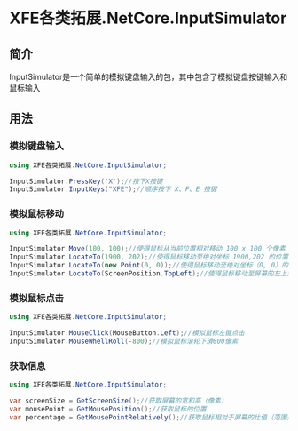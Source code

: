 # XFE各类拓展.NetCore.InputSimulator

## 简介

InputSimulator是一个简单的模拟键盘输入的包，其中包含了模拟键盘按键输入和鼠标输入

## 用法

### 模拟键盘输入

```csharp
using XFE各类拓展.NetCore.InputSimulator;

InputSimulator.PressKey('X');//按下X按键
InputSimulator.InputKeys("XFE");//顺序按下 X、F、E 按键
```

### 模拟鼠标移动

```csharp
using XFE各类拓展.NetCore.InputSimulator;

InputSimulator.Move(100, 100);//使得鼠标从当前位置相对移动 100 x 100 个像素（相对于鼠标指针的当前位置）
InputSimulator.LocateTo(1900, 202);//使得鼠标移动至绝对坐标 1900,202 的位置处（相对于整个屏幕的位置）
InputSimulator.LocateTo(new Point(0, 0));//使得鼠标移动至绝对坐标（0, 0）的位置处（相对于整个屏幕的位置）
InputSimulator.LocateTo(ScreenPosition.TopLeft);//使得鼠标移动至屏幕的左上角，即（0, 0）的位置处（相对于整个屏幕的位置）
```

### 模拟鼠标点击

```csharp
using XFE各类拓展.NetCore.InputSimulator;

InputSimulator.MouseClick(MouseButton.Left);//模拟鼠标左键点击
InputSimulator.MouseWhellRoll(-800);//模拟鼠标滚轮下滑800像素
```

### 获取信息

```csharp
using XFE各类拓展.NetCore.InputSimulator;

var screenSize = GetScreenSize();//获取屏幕的宽和高（像素）
var mousePoint = GetMousePosition();//获取鼠标的位置
var percentage = GetMousePointRelatively();//获取鼠标相对于屏幕的比值（范围是0-1的double型百分比）
```